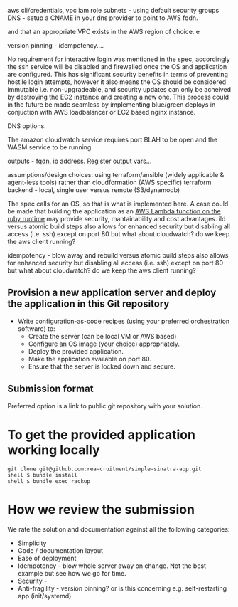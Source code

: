 aws cli/credentials, 
vpc
iam role
subnets - using default
security groups
DNS - setup a CNAME in your dns provider to point to AWS fqdn.

and that an appropriate VPC exists in the AWS region of choice. e 

version pinning - idempotency....

No requirement for interactive login was mentioned in the spec, accordingly the ssh service will be disabled and firewalled once the OS and application are configured. This has significant security benefits in terms of preventing hostile login attempts, however it also means the OS should be considered immutable i.e. non-upgradeable, and security updates can only be acheived by destroying the EC2 instance and creating a new one. This process could in the future be made seamless by implementing blue/green deploys in conjuction with AWS loadbalancer or EC2 based nginx instance. 

DNS options.

The amazon cloudwatch service requires port BLAH to be open and the WASM service to be running


outputs - fqdn, ip address. Register output vars...


assumptions/design choices:
using terraform/ansible (widely applicable & agent-less tools) rather than cloudformation (AWS specific)
terraform backend - local, single user versus remote (S3/dynamodb)

The spec calls for an OS, so that is what is implemented here. A case could be made that building the application as an [AWS Lambda function on the ruby runtime](https://docs.aws.amazon.com/lambda/latest/dg/lambda-ruby.html) may provide security, mantainability and cost advantages.
ild versus atomic build steps
also allows for enhanced security but disabling all access (i.e. ssh) except on port 80
but what about cloudwatch? do we keep the aws client running?

idempotency - blow away and rebuild versus atomic build steps
also allows for enhanced security but disabling all access (i.e. ssh) except on port 80
but what about cloudwatch? do we keep the aws client running?

Provision a new application server and deploy the application in this Git repository
------------------------------------------------------------------------------------
- Write configuration-as-code recipes (using your preferred orchestration software) to:
  - Create the server (can be local VM or AWS based)
  - Configure an OS image (your choice) appropriately.
  - Deploy the provided application.
  - Make the application available on port 80.
  - Ensure that the server is locked down and secure.


Submission format
-----------------
Preferred option is a link to public git repository with your solution. 

To get the provided application working locally
===============================================

    git clone git@github.com:rea-cruitment/simple-sinatra-app.git
    shell $ bundle install
    shell $ bundle exec rackup


How we review the submission
============================
We rate the solution and documentation against all the following categories:

- Simplicity
- Code / documentation layout
- Ease of deployment
- Idempotency - blow whole server away on change. Not the best example but see how we go for time.
- Security - 
- Anti-fragility - version pinning? or is this concerning e.g. self-restarting app (init/systemd)




